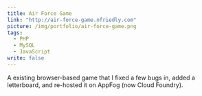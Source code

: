 ```yaml
---
title: Air Force Game
link: "http://air-force-game.nfriedly.com"
picture: /img/portfolio/air-force-game.png
tags: 
  - PHP
  - MySQL
  - JavaScript
write: false
---
```


A existing browser-based game that I fixed a few bugs in, added a letterboard, and re-hosted it on AppFog (now Cloud Foundry).